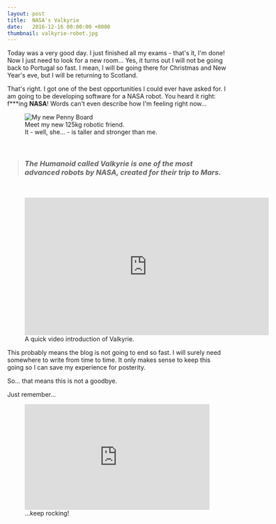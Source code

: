 ```yaml
---
layout: post
title:  NASA's Valkyrie
date:   2016-12-16 00:00:00 +0000
thumbnail: valkyrie-robot.jpg
---
```


Today was a very good day. I just finished all my exams - that's it, I'm done! Now I just need to look for a new room... Yes, it turns out I will not be going back to Portugal so fast. I mean, I will be going there for Christmas and New Year's eve, but I will be returning to Scotland.

That's right. I got one of the best opportunities I could ever have asked for. I am going to be developing software for a NASA robot. You heard it right: f\*\*\*ing **NASA**! Words can't even describe how I'm feeling right now...

<figure>
	<img src="{{ site.baseurl }}/assets/20161216_170451.jpg" alt="My new Penny Board">
	<figcaption>
		Meet my new 125kg robotic friend.<br>
		It - well, she... - is taller and stronger than me.
	</figcaption>
</figure>

<br>

> ### *The Humanoid called Valkyrie is one of the most advanced robots by NASA, created for their trip to Mars.*

<br>

<figure>
	<div class="video-container"><iframe width="560" height="315" src="https://www.youtube.com/embed/yTGSy-79eHc" frameborder="0" allowfullscreen></iframe></div>
	<figcaption>
		A quick video introduction of Valkyrie.
	</figcaption>
</figure>

This probably means the blog is not going to end so fast. I will surely need somewhere to write from time to time. It only makes sense to keep this going so I can save my experience for posterity.

So... that means this is not a goodbye.

Just remember...

<figure>
	<div style="position:relative;padding-bottom:57%"><iframe src="https://gfycat.com/ifr/ShallowHardGelada" frameborder="0" scrolling="no" width="100%" height="100%" style="position:absolute;top:0;left:0;" allowfullscreen></iframe></div>
	<figcaption>
		...keep rocking!
	</figcaption>
</figure>
